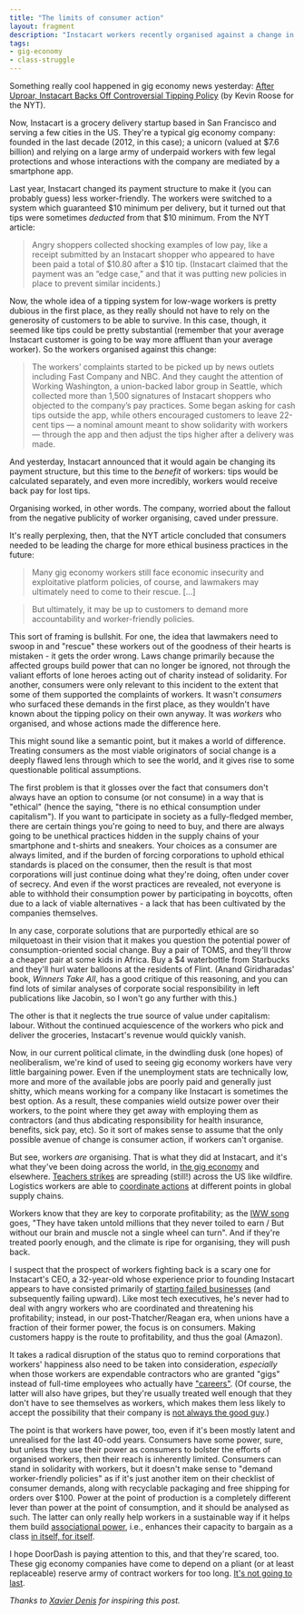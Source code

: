 ```yaml
---
title: "The limits of consumer action"
layout: fragment
description: "Instacart workers recently organised against a change in pay structure, and won. Bizarrely, some saw this as a victory for consumer action."
tags:
- gig-economy
- class-struggle
---
```


Something really cool happened in gig economy news yesterday: [After Uproar, Instacart Backs Off Controversial Tipping Policy](https://www.nytimes.com/2019/02/06/technology/instacart-doordash-tipping-deliveries.html) (by Kevin Roose for the NYT).

Now, Instacart is a grocery delivery startup based in San Francisco and serving a few cities in the US. They're a typical gig economy company: founded in the last decade (2012, in this case); a unicorn (valued at $7.6 billion) and relying on a large army of underpaid workers with few legal protections and whose interactions with the company are mediated by a smartphone app.

Last year, Instacart changed its payment structure to make it (you can probably guess) less worker-friendly. The workers were switched to a system which guaranteed $10 minimum per delivery, but it turned out that tips were sometimes _deducted_ from that $10 minimum. From the NYT article:

> Angry shoppers collected shocking examples of low pay, like a receipt submitted by an Instacart shopper who appeared to have been paid a total of $10.80 after a $10 tip. (Instacart claimed that the payment was an “edge case,” and that it was putting new policies in place to prevent similar incidents.)

Now, the whole idea of a tipping system for low-wage workers is pretty dubious in the first place, as they really should not have to rely on the generosity of customers to be able to survive. In this case, though, it seemed like tips could be pretty substantial (remember that your average Instacart customer is going to be way more affluent than your average worker). So the workers organised against this change:

> The workers’ complaints started to be picked up by news outlets including Fast Company and NBC. And they caught the attention of Working Washington, a union-backed labor group in Seattle, which collected more than 1,500 signatures of Instacart shoppers who objected to the company’s pay practices. Some began asking for cash tips outside the app, while others encouraged customers to leave 22-cent tips — a nominal amount meant to show solidarity with workers — through the app and then adjust the tips higher after a delivery was made.

And yesterday, Instacart announced that it would again be changing its payment structure, but this time to the _benefit_ of workers: tips would be calculated separately, and even more incredibly, workers would receive back pay for lost tips.

Organising worked, in other words. The company, worried about the fallout from the negative publicity of worker organising, caved under pressure.

It's really perplexing, then, that the NYT article concluded that consumers needed to be leading the charge for more ethical business practices in the future:

> Many gig economy workers still face economic insecurity and exploitative platform policies, of course, and lawmakers may ultimately need to come to their rescue. [...]

> But ultimately, it may be up to customers to demand more accountability and worker-friendly policies.

This sort of framing is bullshit. For one, the idea that lawmakers need to swoop in and "rescue" these workers out of the goodness of their hearts is mistaken - it gets the order wrong. Laws change primarily because the affected groups build power that can no longer be ignored, not through the valiant efforts of lone heroes acting out of charity instead of solidarity. For another, consumers were only relevant to this incident to the extent that some of them supported the complaints of workers. It wasn't _consumers_ who surfaced these demands in the first place, as they wouldn't have known about the tipping policy on their own anyway. It was _workers_ who organised, and whose actions made the difference here.

This might sound like a semantic point, but it makes a world of difference. Treating consumers as the most viable originators of social change is a deeply flawed lens through which to see the world, and it gives rise to some questionable political assumptions.

The first problem is that it glosses over the fact that consumers don't always have an option to consume (or not consume) in a way that is "ethical" (hence the saying, "there is no ethical consumption under capitalism"). If you want to participate in society as a fully-fledged member, there are certain things you're going to need to buy, and there are always going to be unethical practices hidden in the supply chains of your smartphone and t-shirts and sneakers. Your choices as a consumer are always limited, and if the burden of forcing corporations to uphold ethical standards is placed on the consumer, then the result is that most corporations will just continue doing what they're doing, often under cover of secrecy. And even if the worst practices are revealed, not everyone is able to withhold their consumption power by participating in boycotts, often due to a lack of viable alternatives - a lack that has been cultivated by the companies themselves.

In any case, corporate solutions that are purportedly ethical are so milquetoast in their vision that it makes you question the potential power of consumption-oriented social change. Buy a pair of TOMS, and they'll throw a cheaper pair at some kids in Africa. Buy a $4 waterbottle from Starbucks and they'll hurl water balloons at the residents of Flint. (Anand Giridharadas' book, _Winners Take All_, has a good critique of this reasoning, and you can find lots of similar analyses of corporate social responsibility in left publications like Jacobin, so I won't go any further with this.)

The other is that it neglects the true source of value under capitalism: labour. Without the continued acquiescence of the workers who pick and deliver the groceries, Instacart's revenue would quickly vanish.

Now, in our current political climate, in the dwindling dusk (one hopes) of neoliberalism, we're kind of used to seeing gig economy workers have very little bargaining power. Even if the unemployment stats are technically low, more and more of the available jobs are poorly paid and generally just shitty, which means working for a company like Instacart is sometimes the best option. As a result, these companies wield outsize power over their workers, to the point where they get away with employing them as contractors (and thus abdicating responsibility for health insurance, benefits, sick pay, etc). So it sort of makes sense to assume that the only possible avenue of change is consumer action, if workers can't organise.

But see, workers _are_ organising. That is what they did at Instacart, and it's what they've been doing across the world, in [the gig economy](https://notesfrombelow.org/tag/platform-capitalism) and elsewhere. [Teachers strikes](https://www.jacobinmag.com/2018/05/teacher-strikes-labor-movement-education) are spreading (still!) across the US like wildfire. Logistics workers are able to [coordinate actions](https://www.jacobinmag.com/2018/10/choke-points-logistics-industry-organizing-unions) at different points in global supply chains.

Workers know that they are key to corporate profitability; as the [IWW song](https://en.wikipedia.org/wiki/Solidarity_Forever) goes, "They have taken untold millions that they never toiled to earn / But without our brain and muscle not a single wheel can turn". And if they're treated poorly enough, and the climate is ripe for organising, they will push back.

I suspect that the prospect of workers fighting back is a scary one for Instacart's CEO, a 32-year-old whose experience prior to founding Instacart appears to have consisted primarily of [starting failed businesses](https://www.latimes.com/business/technology/la-fi-himi-apoorva-mehta-20170105-story.html) (and subsequently failing upward). Like most tech executives, he's never had to deal with angry workers who are coordinated and threatening his profitability; instead, in our post-Thatcher/Reagan era, when unions have a fraction of their former power, the focus is on consumers. Making customers happy is the route to profitability, and thus the goal (Amazon).

It takes a radical disruption of the status quo to remind corporations that workers' happiness also need to be taken into consideration, _especially_ when those workers are expendable contractors who are granted "gigs" instead of full-time employees who actually have ["careers"](http://careers.instacart.com/). (Of course, the latter will also have gripes, but they're usually treated well enough that they don't have to see themselves as workers, which makes them less likely to accept the possibility that their company is [not always the good guy](posts/fragments-24).)

The point is that workers have power, too, even if it's been mostly latent and unrealised for the last 40-odd years. Consumers have some power, sure, but unless they use their power as consumers to bolster the efforts of organised workers, then their reach is inherently limited. Consumers can stand in solidarity with workers, but it doesn't make sense to "demand worker-friendly policies" as if it's just another item on their checklist of consumer demands, along with recyclable packaging and free shipping for orders over $100. Power at the point of production is a completely different lever than power at the point of consumption, and it should be analysed as such. The latter can only really help workers in a sustainable way if it helps them build [associational power](http://considertheoctopus.blogspot.com/2009/04/types-of-class-power-in-beverly-silver.html), i.e., enhances their capacity to bargain as a class [in itself, for itself](https://www.counterpunch.org/2014/03/28/strikes-and-class-consciousness/).

I hope DoorDash is paying attention to this, and that they're scared, too. These gig economy companies have come to depend on a pliant (or at least replaceable) reserve army of contract workers for too long. [It's not going to last](/posts/fragments-17).

_Thanks to [Xavier Denis](https://twitter.com/xldenis) for inspiring this post._
